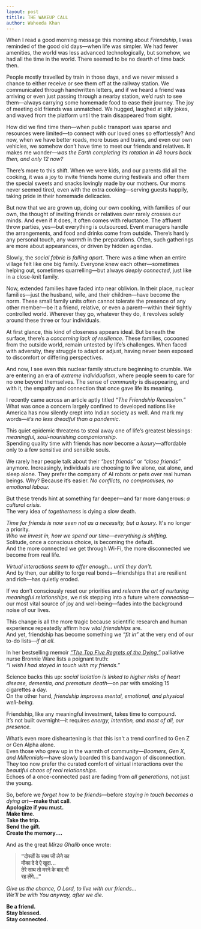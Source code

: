 ```yaml
---
layout: post
titile: THE WAKEUP CALL
author: Waheeda Khan
---
```


When I read a good morning message this morning about *Friendship*, I was reminded of the good old days—when life was simpler. We had fewer amenities, the world was less advanced technologically, but somehow, we had all the time in the world. There seemed to be no dearth of time back then.

People mostly travelled by train in those days, and we never missed a chance to either receive or see them off at the railway station. We communicated through handwritten letters, and if we heard a friend was arriving or even just passing through a nearby station, we’d rush to see them—always carrying some homemade food to ease their journey. The joy of meeting old friends was unmatched. We hugged, laughed at silly jokes, and waved from the platform until the train disappeared from sight.

How did we find time then—when public transport was sparse and resources were limited—to connect with our loved ones so effortlessly? And now, when we have better roads, more buses and trains, and even our own vehicles, we somehow don’t have time to meet our friends and relatives. It makes me wonder—*was the Earth completing its rotation in 48 hours back then, and only 12 now?*

There’s more to this shift. When we were kids, and our parents did all the cooking, it was a joy to invite friends home during festivals and offer them the special sweets and snacks lovingly made by our mothers. Our moms never seemed tired, even with the extra cooking—serving guests happily, taking pride in their homemade delicacies.

But now that we are grown up, doing our own cooking, with families of our own, the thought of inviting friends or relatives over rarely crosses our minds. And even if it does, it often comes with reluctance. The affluent throw parties, yes—but everything is outsourced. Event managers handle the arrangements, and food and drinks come from outside. There’s hardly any personal touch, any *warmth* in the preparations. Often, such gatherings are more about appearances, or driven by hidden agendas.

Slowly, the *social fabric is falling apart*. There was a time when an entire village felt like one big family. Everyone knew each other—sometimes helping out, sometimes quarrelling—but always *deeply connected*, just like in a close-knit family.

Now, extended families have faded into near oblivion. In their place, nuclear families—just the husband, wife, and their children—have become the norm. These small family units often cannot tolerate the presence of any other member—be it a friend, relative, or even a parent—within their tightly controlled world. Wherever they go, whatever they do, it revolves solely around these three or four individuals.

At first glance, this kind of closeness appears ideal. But beneath the surface, there’s a *concerning lack of resilience*. These families, cocooned from the outside world, remain untested by life’s challenges. When faced with adversity, they struggle to adapt or adjust, having never been exposed to discomfort or differing perspectives.

And now, I see even this nuclear family structure beginning to crumble. We are entering an era of *extreme individualism*, where people seem to care for no one beyond themselves. The sense of *community* is disappearing, and with it, the empathy and connection that once gave life its meaning.

I recently came across an article aptly titled *“The Friendship Recession.”*  
What was once a concern largely confined to developed nations like America has now silently crept into Indian society as well. And mark my words—*it’s no less dreadful than a pandemic*.

This quiet epidemic threatens to steal away one of life’s greatest blessings: *meaningful, soul-nourishing companionship*.  
Spending quality time with friends has now become a *luxury*—affordable only to a few sensitive and sensible souls.

We rarely hear people talk about their *“best friends”* or *“close friends”* anymore. Increasingly, individuals are choosing to live alone, eat alone, and sleep alone. They prefer the company of AI robots or pets over real human beings. Why? Because it’s easier. *No conflicts, no compromises, no emotional labour.*

But these trends hint at something far deeper—and far more dangerous: *a cultural crisis.*  
The very idea of *togetherness* is dying a slow death.

*Time for friends is now seen not as a necessity, but a luxury.* It's no longer a priority.  
*Who we invest in, how we spend our time—everything is shifting.*  
Solitude, once a conscious choice, is becoming the default.  
And the more connected we get through Wi-Fi, the more disconnected we become from real life.

*Virtual interactions seem to offer enough… until they don’t.*  
And by then, our ability to forge real bonds—friendships that are resilient and rich—has quietly eroded.

If we don’t consciously reset our priorities and *relearn the art of nurturing meaningful relationships*, we risk stepping into a future where *connection*—our most vital source of joy and well-being—fades into the background noise of our lives.

This change is all the more tragic because scientific research and human experience repeatedly affirm how *vital friendships* are.  
And yet, friendship has become something we *“fit in”* at the very end of our to-do lists—*if at all.*

In her bestselling memoir [*“The Top Five Regrets of the Dying,”*](https://bronnieware.com/blog/regrets-of-the-dying/) palliative nurse Bronnie Ware lists a poignant truth:  
*“I wish I had stayed in touch with my friends.”*

Science backs this up: *social isolation is linked to higher risks of heart disease, dementia, and premature death*—on par with smoking 15 cigarettes a day.  
On the other hand, *friendship improves mental, emotional, and physical well-being.*

Friendship, like any meaningful investment, takes time to compound.  
It’s not built overnight—it requires *energy, intention, and most of all, our presence.*

What’s even more disheartening is that this isn't a trend confined to Gen Z or Gen Alpha alone.  
Even those who grew up in the warmth of community—*Boomers, Gen X, and Millennials*—have slowly boarded this bandwagon of disconnection.  
They too now prefer the curated comfort of virtual interactions over the *beautiful chaos of real relationships*.  
Echoes of a once-connected past are fading from *all generations*, not just the young.

So, before we *forget how to be friends*—before *staying in touch becomes a dying art*—**make that call**.  
**Apologize if you must.**  
**Make time.**  
**Take the trip.**  
**Send the gift.**  
**Create the memory....**

And as the great *Mirza Ghalib* once wrote:

> **"दोस्तों के साथ जी लेने का  
> मौका दे दे ऐ खुदा...  
> तेरे साथ तो मरने के बाद भी  
> रह लेंगे..."**

*Give us the chance, O Lord, to live with our friends…  
We’ll be with You anyway, after we die.*

**Be a friend.**  
**Stay blessed.**  
**Stay connected.**
